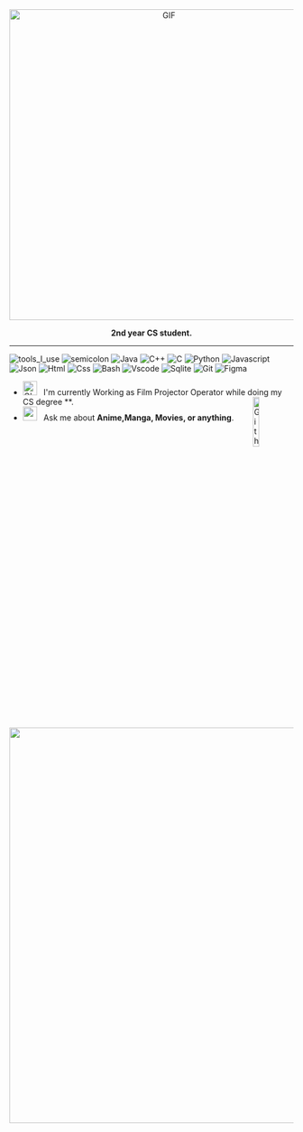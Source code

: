 <div align="center" width="50">

<img hight="300" width="550" alt="GIF" align="center" src="https://github.com/Wissam111/Wissam111/blob/master/assets/cowboy.gif">

<p><strong>2nd year CS student.</strong></p>

</div>

<hr></hr>

![tools_I_use](https://img.shields.io/badge/-%F0%9F%9A%80%20Tools%20I%20use-orange)
![semicolon](https://img.shields.io/badge/-%3A-orange)
![Java](https://img.shields.io/badge/Java-ED8B00?style=flat&logo=java&logoColor=white)
![C++](https://img.shields.io/badge/C%2B%2B-00599C?style=flat&logo=c%2B%2B&logoColor=white)
![C](https://img.shields.io/badge/C-00599C?style=flat&logo=c&logoColor=white)
![Python](https://img.shields.io/badge/Python-FFD43B?style=flat&logo=python&logoColor=darkgreen)
![Javascript](https://img.shields.io/badge/JavaScript-323330?style=flat&logo=javascript&logoColor=F7DF1E)
![Json](https://img.shields.io/badge/json-5E5C5C?style=flat&logo=json&logoColor=white)
![Html](https://img.shields.io/badge/HTML5-E34F26?style=flat&logo=html5&logoColor=white)
![Css](https://img.shields.io/badge/CSS3-1572B6?style=flat&logo=css3&logoColor=white)
![Bash](https://img.shields.io/badge/GNU%20Bash-4EAA25?style=flat&logo=GNU%20Bash&logoColor=white)
![Vscode](https://img.shields.io/badge/Visual_Studio_Code-0078D4?style=flat&logo=visual%20studio%20code&logoColor=white)
![Sqlite](https://img.shields.io/badge/mySQL-07405E?style=flat&logo=sqlite&logoColor=white)
![Git](https://img.shields.io/badge/GIT-E44C30?style=flat&logo=git&logoColor=white)
![Figma](https://img.shields.io/badge/Figma-F24E1E?style=flat&logo=figma&logoColor=white)

- <img alt="GIF" src="https://github.com/Wissam111/Wissam111/blob/master/assets/5132.gif" width="25" /> &nbsp; I'm currently Working as Film Projector Operator while doing my CS degree \*\*. <img width="15%" align="right" alt="Github Image" src="https://github.com/Wissam111/Wissam111/blob/master/assets/popc.gif" /><br>
- <img src="https://github.com/Wissam111/Wissam111/blob/master/assets/message.gif" width="25" />&nbsp;&nbsp; Ask me about **Anime,Manga, Movies, or anything**. <br>

<div align="center" >

<img src="https://github.com/Wissam111/Wissam111/blob/master/assets/dino.gif" href="https://github.com/SP-XD" width="700"/><br>

</div>

